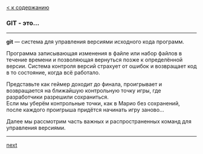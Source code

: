 [< к содержанию](./readme.md)
### GIT - это...
---
**git** — система для управления версиями исходного кода программ.

Программа записывающая изменения в файле или набор файлов в течение времени и позволяющая вернуться позже к определённой версии.
Система контроля версий cтрахует от ошибок и возвращает код в то состояние, когда всё работало.

Представьте как геймер доходит до финала, проигрывает и возвращается на ближайшую контрольную точку игры, где разработчики разрешили сохраниться.   
Если мы уберём контрольные точки, как в Марио без сохранений, после каждого проигрыша придётся начинать игру заново...



Далее мы рассмотрим часть важных и распространенных команд для управления версиями.

---
[next](./status.md)